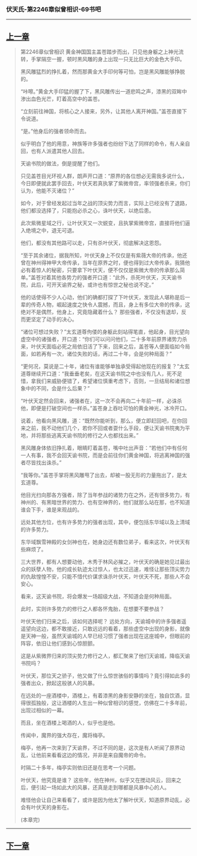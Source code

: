### 伏天氏-第2246章似曾相识-69书吧

--------
[上一章](./0e3e443390f998a11479a9de6889e3b1.md)
--------


>
>
>
>第2246章似曾相识
>黄金神国国主盖苍踏步而出，只见他身躯之上神光流转，手掌隔空一握，顿时黑风雕的身上出现一只无比巨大的金色大手印。
>
>黑风雕猛烈的挣扎着，然而那黄金大手印何等可怕，岂是黑风雕能够挣脱的。
>
>“咔嚓。”黄金大手印猛的握了下，黑风雕传出一道悲鸣之声，漆黑的双眸中渗出血色光芒，盯着高空中的盖苍。
>
>“立刻前往神国，将核心之人接来，另外，让其他人离开神国。”盖苍直接下令说道。
>
>“是。”他身后的强者领命而去。
>
>似乎明白了他的用意，神族等许多强者也纷纷下达了同样的命令，有人亲自回，也有人派遣其他人回去。
>
>天谕书院的做法，倒是提醒了他们。
>
>只见盖苍目光环视人群，朗声开口道：“原界的各位想必无需我多说什么，今日即便就此罢手回去，叶伏天若真执掌了紫微帝宫，率领强者杀来，你们认为，他能不灭诸位？”
>
>如今，对于曾经发起过当年之战的顶尖势力而言，实际上已经没有了退路，他们都没选择了，只能抱必杀之心，诛叶伏天，以绝后患。
>
>此次紫微星域之行，让叶伏天又一次蜕变，且执掌紫微帝宫，直接将他们逼入绝境之中，退无可退。
>
>他们，都没有其他路可以走，只有杀叶伏天，彻底解决这恩怨。
>
>“至于其余诸位，据我所知，叶伏天身上不仅仅是有紫薇大帝的传承，他还曾在神州得神甲大帝传承，当年在原界之时，便也得到过大帝传承，我猜他必有着惊人的秘密，只要拿下叶伏天，便不仅仅是紫微大帝的传承那么简单。”盖苍对着其他各势力的强者开口道：“此外，杀死叶伏天，灭天谕书院，此后，可开天谕界之秘，或许也有惊世之秘也说不定。”
>
>他的话使得不少人心动，他们的确都打探了下叶伏天，发现此人堪称是后一辈的传奇人物，崛起速度之快令人震撼，而且，身上有多位大帝的传承，这绝对不是偶然，他身上，究竟隐藏着什么？
>那些强者，不仅没有退却，反而更坚定了动手的决心。
>
>“诸位可想过失败？”太玄道尊佝偻的身躯此刻站得笔直，他起身，目光望向虚空中的诸强者，开口道：“你们可以问问他们，二十多年前原界诸势力杀来，叶伏天面临必死之局依旧活了下来，回来之后，盖苍等人便面临如今局面，如若再有一次，诸位失败的话，再过二十年，会是何种局面？”
>
>“更何况，莫说是二十年，诸位有谁能够单独承受得起他现在的报复？”太玄道尊继续开口道：“我垂垂老矣，在这天谕书院之中也没有几人，死不足惜，拿我们来威胁便错了，希望诸位慎重考虑下，否则，一旦结局和诸位想象中的不同，会是什么后果？”
>
>“叶伏天定然会回来，诸强者在，这一次不会再向二十年前一样，必诛杀他，即便是打破空间也一样杀。”盖苍身上吞吐可怕的黄金神光，冰冷开口。
>
>说着，他看向黑风雕，道：“既然你能听到，那么，便立即赶回吧，在你回来之前，我不动他们几个，若你不回或者耍什么手段，便让天谕书院夷为平地，并将那些逃离天谕书院的修行之人也都找出来。”
>
>黑风雕身体依旧挣扎着，眼睛盯着盖苍，嘴中吐出声音：“若他们中有任何一人有事，我不会回天谕书院，而是会前往你们黄金神国，将逃离神国的强者尽皆找出诛杀。”
>
>“我等你。”盖苍手掌将黑风雕甩了出去，却被一股无形的力量拖出了，是太玄道尊。
>
>他目光扫向那各方强者，除了当年参战的诸势力在之外，还有很多势力，有神州的、有黑暗世界的势力、也有空神界的，他们就那么站在那，也不知道谁会下手，谁是来观战的。
>
>远处其他方位，也有许多势力的强者出现，其中，便包括东华域以及上清域的许多势力。
>
>东华域飘雪神殿的女剑神也在，她身边还有数位弟子，看来这次，叶伏天有些麻烦了。
>
>三大世界，都有人想要动他，木秀于林风必摧之，叶伏天的确是她见过最出众的妖孽人物，他的成长轨迹太过惊人，也太过迅速，难怪让那些顶尖势力的仇敌惶惶不安，只能不惜代价谋求诛杀叶伏天，叶伏天不死，那些人不会安心。
>
>看来，这天谕书院，将会爆发一场超级大战，不知道会是何种局面。
>
>此时，实则许多势力的修行之人都各怀鬼胎，在想要不要参战？
>
>叶伏天他们归来之后，该如何选择呢？
>远处方向，天谕城中的许多强者遥遥望向这边，都不敢接近，只敢远远的看着，那些虚空中出现的身影，就像是天神一般，虽然天谕城的人早已经习惯了强者出现在这座城中，但眼前的阵容，依旧让他们感到心惊胆颤。
>
>这是从紫微界归来的顶尖势力修行之人，都汇聚来了他们天谕城，降临天谕书院吗？
>
>叶伏天，那位天之骄子，他又做了什么惊世骇俗的事情吗？竟引得如此多的强者出众，掀起这般骇人的风暴。
>
>在远处的一座酒楼中，酒楼上，有着漆黑的身影安静的坐在，独自饮酒，显得很孤独般，这让酒楼的人生出一种似曾相识的感觉，仿佛在二十多年前，出现过相似的一幕。
>
>而且，坐在酒楼上喝酒的人，似乎也是他。
>
>传闻中，魔界的强大存在，魔将梅亭。
>
>梅亭，他再一次来到了天谕界，不过不同的是，这次是有人听闻了原界动乱，让他前来看看这边的情况，并非是来自魔帝的命令。
>
>时隔二十多年，梅亭实则依旧还是在思考一个问题。
>
>叶伏天，他究竟是谁？
>这些年，他在神州，似乎又在搅动风云，回来之后，便引起一场如此大的风暴，还真是走到哪都是风暴中心的人。
>
>难怪他会让自己来看看了，或许是因为他太了解叶伏天，知道原界动乱，必会有叶伏天的身影在。
>
>(本章完)
>
>

--------
[下一章](./9b5a7aa30f279d678cecb99bb4a754a1.md)
--------
